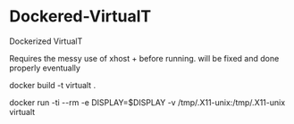 # Dockered-VirtualT
Dockerized VirtualT

Requires the messy use of xhost + before running. will be fixed and done properly eventually

docker build -t virtualt .

docker run -ti --rm -e DISPLAY=$DISPLAY -v /tmp/.X11-unix:/tmp/.X11-unix virtualt
